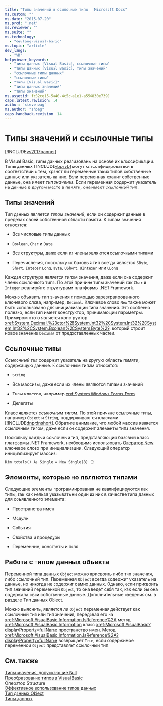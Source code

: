 ```yaml
---
title: "Типы значений и ссылочные типы | Microsoft Docs"
ms.custom: ""
ms.date: "2015-07-20"
ms.prod: ".net"
ms.reviewer: ""
ms.suite: ""
ms.technology: 
  - "devlang-visual-basic"
ms.topic: "article"
dev_langs: 
  - "VB"
helpviewer_keywords: 
  - "типы данных [Visual Basic], ссылочные типы"
  - "типы данных [Visual Basic], типы значений"
  - "ссылочные типы данных"
  - "ссылочные типы"
  - "типы [Visual Basic]"
  - "типы данных значений"
  - "типы значений"
ms.assetid: fc82ce15-5a40-4c5c-a1e1-a556830e7391
caps.latest.revision: 14
author: "stevehoag"
ms.author: "shoag"
caps.handback.revision: 14
---
```

# Типы значений и ссылочные типы
[!INCLUDE[vs2017banner](../../../../visual-basic/includes/vs2017banner.md)]

В Visual Basic, типы данных реализованы на основе их классификации.  Типы данных [!INCLUDE[vbprvb](../../../../csharp/programming-guide/concepts/linq/includes/vbprvb-md.md)] могут классифицироваться в соответствии с тем, хранят ли переменные таких типов собственные данные или указатель на них.  Если переменная хранит собственные данные, она имеет *тип значения*. Если переменная содержит указатель на данные в другом месте в памяти, она имеет *ссылочный тип*.  
  
## Типы значений  
 Тип данных является *типом значений*, если он содержит данные в пределах своей собственной области памяти.  К типам значения относятся:  
  
-   Все числовые типы данных  
  
-   `Boolean`, `Char` и `Date`  
  
-   Все структуры, даже если их члены являются ссылочными типами  
  
-   Перечисления, поскольку их базовый тип всегда является `SByte`, `Short`, `Integer` `Long`, `Byte`, `UShort`, `UInteger` или `ULong`  
  
 Каждая структура является типом значения, даже если она содержит члены ссылочного типа.  По этой причине типы значений как `Char` и  `Integer` реализуйте структурами платформы .NET Framework.  
  
 Можно объявить тип значения с помощью зарезервированного ключевого слова, например, `Decimal`.  Ключевое слово `New` также может быть использовано для инициализации типа значений.  Это особенно полезно, если тип имеет конструктор, принимающий параметры.  Примером этого является конструктор <xref:System.Decimal.%23ctor%28System.Int32%2CSystem.Int32%2CSystem.Int32%2CSystem.Boolean%2CSystem.Byte%29>, который строит новое значение `Decimal` от предоставленных частей.  
  
## Ссылочные типы  
 *Ссылочный тип* содержит указатель на другую область памяти, содержащую данные.  К ссылочным типам относятся:  
  
-   `String`  
  
-   Все массивы, даже если их члены являются типами значений  
  
-   Типы классов, например <xref:System.Windows.Forms.Form>  
  
-   Делегаты  
  
 Класс является *ссылочным типом*.  По этой причине ссылочные типы, например `Object` и `String`, поддерживаются классами [!INCLUDE[dnprdnshort](../../../../csharp/getting-started/includes/dnprdnshort-md.md)].  Обратите внимание, что любой массив является ссылочным типом, даже если он содержит элементы типа значения.  
  
 Поскольку каждый ссылочный тип, представляющий базовый класс платформы .NET Framework, необходимо использовать [Оператор New](../../../../visual-basic/language-reference/operators/new-operator.md) ключевое слово при инициализации.  Следующий оператор инициализирует массив:  
  
```  
Dim totals() As Single = New Single(8) {}  
```  
  
## Элементы, которые не являются типами  
 Следующие элементы программирования не квалифицируются как типы, так как нельзя указывать ни один из них в качестве типа данных для объявленного элемента:  
  
-   Пространства имен  
  
-   Модули  
  
-   События  
  
-   Свойства и процедуры  
  
-   Переменные, константы и поля  
  
## Работа с типом данных объекта  
 Переменной типа данных `Object` можно присвоить либо тип значения, либо ссылочный тип.  Переменная `Object` всегда содержит указатель на данные, но никогда не содержит самих данных.  Однако, если присвоить тип значений переменной `Object`, то она ведет себя так, как если бы она содержала свои собственные данные.  Дополнительные сведения см. в разделе [Тип данных Object](../../../../visual-basic/language-reference/data-types/object-data-type.md).  
  
 Можно выяснить, является ли `Object` переменная действует как ссылочный тип или тип значения, передавая его на  <xref:Microsoft.VisualBasic.Information.IsReference%2A> метод  <xref:Microsoft.VisualBasic.Information> класс   <xref:Microsoft.VisualBasic?displayProperty=fullName> пространство имен.  Метод <xref:Microsoft.VisualBasic.Information.IsReference%2A?displayProperty=fullName> возвращает `True`, если содержимое переменной `Object` представляет ссылочный тип.  
  
## См. также  
 [Типы значения, допускающие Null](../../../../visual-basic/programming-guide/language-features/data-types/nullable-value-types.md)   
 [Преобразование типов в Visual Basic](../../../../visual-basic/programming-guide/language-features/data-types/type-conversions.md)   
 [Оператор Structure](../../../../visual-basic/language-reference/statements/structure-statement.md)   
 [Эффективное использование типов данных](../../../../visual-basic/programming-guide/language-features/data-types/efficient-use-of-data-types.md)   
 [Тип данных Object](../../../../visual-basic/language-reference/data-types/object-data-type.md)   
 [Типы данных](../../../../visual-basic/programming-guide/language-features/data-types/index.md)